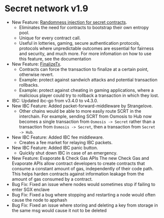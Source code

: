 # Secret network v1.9

* New Feature: [Randomness injection for secret contracts](../../../development/development-concepts/example-contracts/secret-contract-fundamentals/secret-vrf-on-chain-randomness.md).
  * Eliminates the need for contracts to bootstrap their own entropy pool.
  * Unique for every contract call.
  * Useful in lotteries, gaming, secure authentication protocols, protocols where unpredictable outcomes are essential for fairness and security, and much more. For more infomation on how to use this feature, see the documentation
* New Feature: [FinalizeTx](../../../development/development-concepts/execution-finalization.md).
  * Contracts can force the transaction to finalize at a certain point, otherwise revert.
  * Example: protect against sandwich attacks and potential transaction rollbacks.
  * Example: protect against cheating in gaming applications, where a malicious player could try to rollback a transaction in which they lost.
* IBC: Updated ibc-go from v3.4.0 to v4.3.0.
* New IBC Feature: Added packet-forward-middleware by Strangelove.
  * Other chains would be able to more easily route SCRT in the interchain. For example, sending SCRT from Osmosis to Hub now becomes a single transaction from `Osmosis -> Secret` rather than a transaction from `Osmosis -> Secret`, then a transaction from `Secret -> Hub`.
* New IBC Feature: Added IBC fee middleware.
  * Creates a fee market for relaying IBC packets.
* New IBC Feature: Added IBC panic button.
  * Quickly shut down IBC in case of an emergency.
* New Feature: Evaporate & Check Gas APIs The new Check Gas and Evaporate APIs allow contract developers to create contracts that consume a constant amount of gas, independently of their code path. This helps harden contracts against information leakage from the amount of gas consumed by a contract.
* Bug Fix: Fixed an issue where nodes would sometimes stop if failing to enter SGX enclave
* Bug Fix: Fixed a bug where stopping and restarting a node would often cause the node to apphash
* Bug Fix: Fixed an issue where storing and deleting a key from storage in the same msg would cause it not to be deleted
